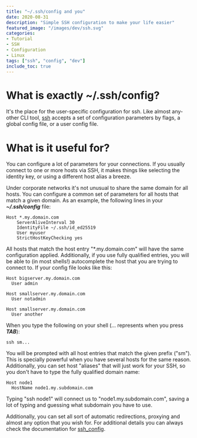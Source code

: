 ```yaml
---
title: "~/.ssh/config and you"
date: 2020-08-31
description: "Simple SSH configuration to make your life easier"
featured_image: "/images/dev/ssh.svg"
categories:
- Tutorial
- SSH
- Configuration
- Linux
tags: ["ssh", "config", "dev"]
include_toc: true
---
```

# What is exactly ~/.ssh/config?

It's the place for the user-specific configuration for ssh. Like almost any-other CLI tool, [ssh] accepts
a set of configuration parameters by flags, a global config file, or a user config file.


# What is it useful for?

You can configure a lot of parameters for your connections. If you usually connect to one or more hosts
via SSH, it makes things like selecting the identity key, or using a different host alias a breeze.

Under corporate networks it's not unusual to share the same domain for all hosts. You can configure
a common set of parameters for all hosts that match a given domain. As an example, the following
lines in your ***~/.ssh/config*** file:

```text
Host *.my.domain.com
    ServerAliveInterval 30
    IdentityFile ~/.ssh/id_ed25519
    User myuser
    StrictHostKeyChecking yes
```

All hosts that match the host entry "*.my.domain.com" will have the same configuration applied. Additionally,
if you use fully qualified entries, you will be able to (in most shells!) autocomplete the host that you are
trying to connect to. If your config file looks like this:

```text
Host bigserver.my.domain.com
  User admin

Host smallserver.my.domain.com
  User notadmin

Host smallserver.my.domain.com
  User another
```

When you type the following on your shell (... represents when you press ***TAB***):

```shell script
ssh sm...
```

You will be prompted with all host entries that match the given prefix ("sm"). This is specially powerful when
you have several hosts for the same reason.
Additionally, you can set host "aliases" that will just work for your SSH, so you don't have to type
the fully qualified domain name:


```text
Host node1
  HostName node1.my.subdomain.com
```

Typing "ssh node1" will connect us to "node1.my.subdomain.com", saving a lot of typing and guessing
what subdomain you have to use.


Additionally, you can set all sort of automatic redirections, proxying and almost any option that you wish
for. For additional details you can always check the documentation for [ssh_config].






[ssh_config]: https://linux.die.net/man/5/ssh_config
[ssh]: https://linux.die.net/man/1/ssh
